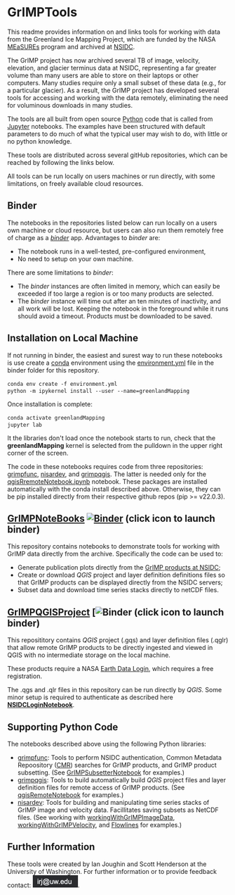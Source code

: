 # GrIMPTools
This readme provides information on and links tools for working with data from the Greenland Ice Mapping Project, which are funded by the NASA [MEaSUREs](https://earthdata.nasa.gov/esds/competitive-programs/measures) program and archived at [NSIDC](https://nsidc.org/data/measures/grimp).

The GrIMP project has now archived several TB of image, velocity, elevation, and glacier terminus data at NSIDC, representing a far greater volume than many users are able to store on their laptops or other computers.
Many studies require only a small subset of these data (e.g., for a particular glacier). As a result, the GrIMP project has developed several tools for accessing and working with the data remotely, eliminating the need for voluminous downloads in many studies.

The tools are all built from open source [Python](https://www.python.org) code that is called from [Jupyter](https://jupyter.org) notebooks. The examples have been structured with default parameters to do much of what the typical user may wish to do, with little or no python knowledge.

These tools are distributed across several gitHub repositories, which can be reached by following the links below.

All tools can be run locally on users machines or run directly, with some limitations, on freely available cloud resources.

## Binder

The notebooks in the repositories listed below can run locally on a users own machine or cloud resource, but users can also run them remotely free of charge as a [*binder*](https://jupyter.org/binder) app. Advantages to *binder* are:
- The notebook runs in a well-tested, pre-configured environment,
- No need to setup on your own machine.

There are some limitations to *binder*:
- The *binder* instances are often limited in memory, which can easily be exceeded if too large a region is or too many products are selected.
- The *binder* instance will time out after an ten minutes of inactivity, and all work will be lost. Keeping the notebook in 
the foreground while it runs should avoid a timeout. Products must be downloaded to be saved. 

## Installation on Local Machine

If not running in binder, the easiest and surest way to run these notebooks is use create a [conda](https://docs.conda.io/en/latest/) environment using the [environment.yml](https://github.com/fastice/GrIMPNotebooks/blob/master/binder/environment.yml) file in the binder folder for this repository.

    conda env create -f environment.yml
    python -m ipykernel install --user --name=greenlandMapping

Once installation is complete:

    conda activate greenlandMapping
    jupyter lab

It the libraries don't load once the notebook starts to run, check that the **greenlandMapping** kernel is selected from the pulldown in the upper right corner of the screen.
  
The code in these notebooks requires code from three repositories: [grimpfunc](https://github.com/fastice/GrIMPfunc),
[nisardev](https://github.com/fastice/nisardev), and [grimpqgis](https://github.com/fastice/grimpqgis). The latter is needed only for the
[qgisRremoteNotebook.ipynb](https://github.com/fastice/GrIMPNotebooks/blob/master/qgisRemoteNotebook.ipynb) notebook. These packages are 
installed automatically with the conda install described above. Otherwise, they can be pip installed directly from their respective github repos (pip >= v22.0.3).

## [GrIMPNoteBooks](https://github.com/fastice/GrIMPNotebooks) [![Binder](https://gesis.mybinder.org/badge_logo.svg)](https://gesis.mybinder.org/v2/gh/fastice/GrIMPNotebooks/HEAD?urlpath=lab) (click icon to launch binder)

This repository contains notebooks to demonstrate tools for working with GrIMP data directly from the archive. Specifically the code can be used to:
- Generate publication plots directly from the [GrIMP products at NSIDC](https://nsidc.org/data/measures/grimp);
- Create or download *QGIS* project and layer definition definitions files so that GrIMP products can be displayed directly from the NSIDC servers;
- Subset data and download time series stacks directly to netCDF files. 

## [GrIMPQGISProject](https://gesis.mybinder.org/badge_logo.svg) [![Binder](https://gesis.mybinder.org/v2/gh/fastice/GrIMPQGISProjects/HEAD?urlpath=lab) (click icon to launch binder)

This reposititory contains *QGIS* project (.gqs) and layer definition files (.qglr) that allow remote GrIMP products to be directly ingested and viewed in QGIS with no intermediate storage on the local machine.

These products require a NASA [Earth Data Login](https://urs.earthdata.nasa.gov/), which requires a free registration.

The .qgs and .qlr files in this repository can be run directly by *QGIS*. Some minor setup is required to authenticate as described here [**NSIDCLoginNotebook**](https://github.com/fastice/GrIMPNotebooks/blob/master/NSIDCLoginNotebook.ipynb).

## Supporting Python Code

The  notebooks described above using the following Python libraries:
- [grimpfunc](https://github.com/fastice/GrIMPfunc): Tools to perform NSIDC authentication, Common Metadata Repoository ([CMR](https://earthdata.nasa.gov/eosdis/science-system-description/eosdis-components/cmr)) searches for GrIMP products, and GrIMP product subsetting. (See [GrIMPSubsetterNotebook](https://github.com/fastice/GrIMPNotebooks/blob/master/GrIMPSubsetterNotebook.ipynb) for examples.)
- [grimpqgis](https://github.com/fastice/grimpqgis): Tools to build automatically build *QGIS* project files and layer definition files for remote access of GrIMP products. (See [qgisRemoteNotebook](https://github.com/fastice/GrIMPNotebooks/blob/master/qgisRemoteNotebook.ipynb) for examples.)
- [nisardev](https://github.com/fastice/nisardev): Tools for building and manipulating time series stacks of GrIMP image and velocity data. Facillitates saving subsets as NetCDF files. (See working with [workingWithGrIMPImageData](https://github.com/fastice/GrIMPNotebooks/blob/master/workingWithGrIMPImageData.ipynb), [workingWithGrIMPVelocity](https://github.com/fastice/GrIMPNotebooks/blob/master/workingWithGrIMPVelocity.ipynb), and [Flowlines](https://github.com/fastice/GrIMPNotebooks/blob/master/Flowlines.ipynb) for examples.)

## Further Information

These tools were created by Ian Joughin and Scott Henderson at the University of Washington.
For further information or to provide feedback contact: ![](Email.png).
